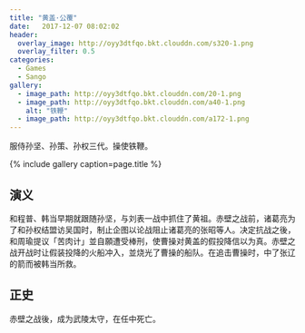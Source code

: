 ```yaml
---
title: "黄盖·公覆"
date:   2017-12-07 08:02:02
header:
  overlay_image: http://oyy3dtfqo.bkt.clouddn.com/s320-1.png
  overlay_filter: 0.5
categories:
  - Games
  - Sango
gallery:
  - image_path: http://oyy3dtfqo.bkt.clouddn.com/20-1.png
  - image_path: http://oyy3dtfqo.bkt.clouddn.com/a40-1.png
    alt: "铁鞭"
  - image_path: http://oyy3dtfqo.bkt.clouddn.com/a172-1.png
---
```


服侍孙坚、孙策、孙权三代。操使铁鞭。

{% include gallery caption=page.title %}

## 演义

和程普、韩当早期就跟随孙坚，与刘表一战中抓住了黄祖。赤壁之战前，诸葛亮为了和孙权结盟访吴国时，制止企图以论战阻止诸葛亮的张昭等人。决定抗战之後，和周瑜提议「苦肉计」並自願遭受棒刑，使曹操对黄盖的假投降信以为真。赤壁之战开战时让假装投降的火船冲入，並烧光了曹操的船队。在追击曹操时，中了张辽的箭而被韩当所救。

## 正史

赤壁之战後，成为武陵太守，在任中死亡。
